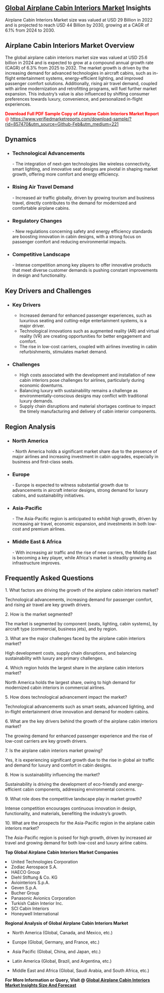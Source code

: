 <h2><a href="https://www.verifiedmarketreports.com/download-sample/?rid=857470&amp;utm_source=Github&amp;utm_medium=221" target="_blank">Global Airplane Cabin Interiors Market</a> Insights</h2><p>Airplane Cabin Interiors Market size was valued at USD 29 Billion in 2022 and is projected to reach USD 44 Billion by 2030, growing at a CAGR of 6.1% from 2024 to 2030.</p><p> <h2>Airplane Cabin Interiors Market Overview</h2> <p>The global airplane cabin interiors market size was valued at USD 25.6 billion in 2024 and is expected to grow at a compound annual growth rate (CAGR) of 6.3% from 2025 to 2032. The market growth is driven by the increasing demand for advanced technologies in aircraft cabins, such as in-flight entertainment systems, energy-efficient lighting, and improved passenger comfort solutions. Additionally, rising air travel demand, coupled with airline modernization and retrofitting programs, will fuel further market expansion. This industry’s value is also influenced by shifting consumer preferences towards luxury, convenience, and personalized in-flight experiences.</p> <p><p><span class=""><span style="color: #ff0000;"><strong>Download Full PDF Sample Copy of Airplane Cabin Interiors Market Report</strong> @ </span><a href="https://www.verifiedmarketreports.com/download-sample/?rid=857470&amp;utm_source=Github-Feb&amp;utm_medium=221" target="_blank">https://www.verifiedmarketreports.com/download-sample/?rid=857470&amp;utm_source=Github-Feb&amp;utm_medium=221</a></span></p></p> <h2>Dynamics</h2> <ul> <li><h3>Technological Advancements</h3> - The integration of next-gen technologies like wireless connectivity, smart lighting, and innovative seat designs are pivotal in shaping market growth, offering more comfort and energy efficiency.</li> <li><h3>Rising Air Travel Demand</h3> - Increased air traffic globally, driven by growing tourism and business travel, directly contributes to the demand for modernized and comfortable airplane cabins.</li> <li><h3>Regulatory Changes</h3> - New regulations concerning safety and energy efficiency standards are boosting innovation in cabin designs, with a strong focus on passenger comfort and reducing environmental impacts.</li> <li><h3>Competitive Landscape</h3> - Intense competition among key players to offer innovative products that meet diverse customer demands is pushing constant improvements in design and functionality.</li> </ul> <h2>Key Drivers and Challenges</h2> <ul> <li><h3>Key Drivers</h3> <ul> <li>Increased demand for enhanced passenger experiences, such as luxurious seating and cutting-edge entertainment systems, is a major driver.</li> <li>Technological innovations such as augmented reality (AR) and virtual reality (VR) are creating opportunities for better engagement and comfort.</li> <li>The rise in low-cost carriers, coupled with airlines investing in cabin refurbishments, stimulates market demand.</li> </ul> </li> <li><h3>Challenges</h3> <ul> <li>High costs associated with the development and installation of new cabin interiors pose challenges for airlines, particularly during economic downturns.</li> <li>Balancing luxury with sustainability remains a challenge as environmentally-conscious designs may conflict with traditional luxury demands.</li> <li>Supply chain disruptions and material shortages continue to impact the timely manufacturing and delivery of cabin interior components.</li> </ul> </li> </ul> <h2>Region Analysis</h2> <ul> <li><h3>North America</h3> - North America holds a significant market share due to the presence of major airlines and increasing investment in cabin upgrades, especially in business and first-class seats.</li> <li><h3>Europe</h3> - Europe is expected to witness substantial growth due to advancements in aircraft interior designs, strong demand for luxury cabins, and sustainability initiatives.</li> <li><h3>Asia-Pacific</h3> - The Asia-Pacific region is anticipated to exhibit high growth, driven by increasing air travel, economic expansion, and investments in both low-cost and premium airlines.</li> <li><h3>Middle East & Africa</h3> - With increasing air traffic and the rise of new carriers, the Middle East is becoming a key player, while Africa's market is steadily growing as infrastructure improves.</li> </ul> <h2>Frequently Asked Questions</h2> <p>1. What factors are driving the growth of the airplane cabin interiors market? </p> <p>Technological advancements, increasing demand for passenger comfort, and rising air travel are key growth drivers.</p> <p>2. How is the market segmented? </p> <p>The market is segmented by component (seats, lighting, cabin systems), by aircraft type (commercial, business jets), and by region.</p> <p>3. What are the major challenges faced by the airplane cabin interiors market? </p> <p>High development costs, supply chain disruptions, and balancing sustainability with luxury are primary challenges.</p> <p>4. Which region holds the largest share in the airplane cabin interiors market? </p> <p>North America holds the largest share, owing to high demand for modernized cabin interiors in commercial airlines.</p> <p>5. How does technological advancement impact the market? </p> <p>Technological advancements such as smart seats, advanced lighting, and in-flight entertainment drive innovation and demand for modern cabins.</p> <p>6. What are the key drivers behind the growth of the airplane cabin interiors market? </p> <p>The growing demand for enhanced passenger experience and the rise of low-cost carriers are key growth drivers.</p> <p>7. Is the airplane cabin interiors market growing? </p> <p>Yes, it is experiencing significant growth due to the rise in global air traffic and demand for luxury and comfort in cabin designs.</p> <p>8. How is sustainability influencing the market? </p> <p>Sustainability is driving the development of eco-friendly and energy-efficient cabin components, addressing environmental concerns.</p> <p>9. What role does the competitive landscape play in market growth? </p> <p>Intense competition encourages continuous innovation in design, functionality, and materials, benefiting the industry’s growth.</p> <p>10. What are the prospects for the Asia-Pacific region in the airplane cabin interiors market? </p> <p>The Asia-Pacific region is poised for high growth, driven by increased air travel and growing demand for both low-cost and luxury airline cabins.</p> </p><p><strong>Top Global Airplane Cabin Interiors Market Companies</strong></p><div data-test-id=""><p><li>United Technologies Corporation</li><li> Zodiac Aerospace S.A.</li><li> HAECO Group</li><li> Diehl Stiftung & Co. KG</li><li> Aviointeriors S.p.A.</li><li> Geven S.p.A.</li><li> Bucher Group</li><li> Panasonic Avionics Corporation</li><li> Turkish Cabin Interior Inc.</li><li> SCI Cabin Interiors</li><li> Honeywell International</li></p><div><strong>Regional Analysis of&nbsp;Global Airplane Cabin Interiors Market</strong></div><ul><li dir="ltr"><p dir="ltr">North America&nbsp;(Global, Canada, and Mexico, etc.)</p></li><li dir="ltr"><p dir="ltr">Europe (Global, Germany, and France, etc.)</p></li><li dir="ltr"><p dir="ltr">Asia Pacific&nbsp;(Global, China, and Japan, etc.)</p></li><li dir="ltr"><p dir="ltr">Latin America&nbsp;(Global, Brazil, and Argentina, etc.)</p></li><li dir="ltr">Middle East and Africa&nbsp;(Global, Saudi Arabia, and South Africa, etc.)</li></ul><p><strong>For More Information or Query, Visit @&nbsp;</strong><strong><a href="https://www.verifiedmarketreports.com/product/airplane-cabin-interiors-market/?utm_source=Github&amp;utm_medium=221" target="_blank">Global Airplane Cabin Interiors Market Insights Size And Forecast</a></strong></p></div>
